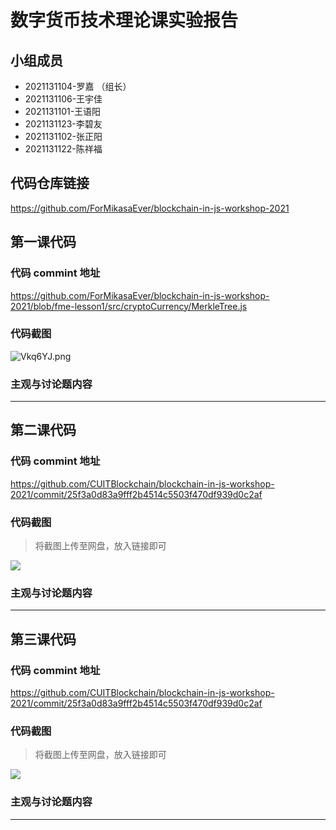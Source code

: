 # 数字货币技术理论课实验报告

## 小组成员

- 2021131104-罗嘉 （组长）
- 2021131106-王宇佳
- 2021131101-王语阳
- 2021131123-李碧友
- 2021131102-张正阳
- 2021131122-陈祥福


## 代码仓库链接

https://github.com/ForMikasaEver/blockchain-in-js-workshop-2021



## 第一课代码


### 代码 commint 地址

https://github.com/ForMikasaEver/blockchain-in-js-workshop-2021/blob/fme-lesson1/src/cryptoCurrency/MerkleTree.js


### 代码截图

![Vkq6YJ.png](https://i.imgloc.com/2023/06/02/Vkq6YJ.png)


### 主观与讨论题内容

---



## 第二课代码


### 代码 commint 地址

https://github.com/CUITBlockchain/blockchain-in-js-workshop-2021/commit/25f3a0d83a9fff2b4514c5503f470df939d0c2af


### 代码截图

> 将截图上传至网盘，放入链接即可

![](链接)


### 主观与讨论题内容

---


## 第三课代码


### 代码 commint 地址

https://github.com/CUITBlockchain/blockchain-in-js-workshop-2021/commit/25f3a0d83a9fff2b4514c5503f470df939d0c2af


### 代码截图

> 将截图上传至网盘，放入链接即可

![](链接)


### 主观与讨论题内容



---
